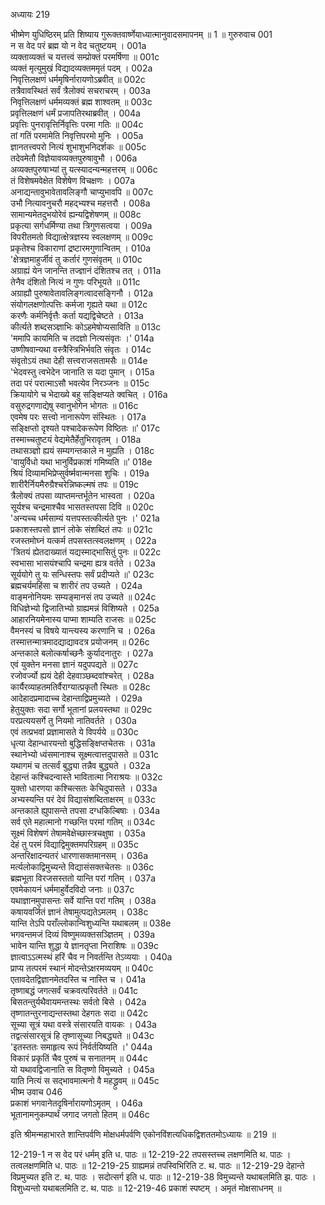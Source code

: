अध्यायः 219

भीष्मेण युधिष्ठिरम् प्रति शिष्याय गुरूक्तवार्ष्णेयाध्यात्मानुवादसमापनम् ॥ 1 ॥
गुरुरुवाच 	001  
न स वेद परं ब्रह्म यो न वेद चतुष्टयम् ।	001a  
व्यक्ताव्यक्तं च यत्तत्त्वं सम्प्रोक्तं परमर्षिणा ॥	001c  
व्यक्तं मृत्युमुखं विद्यादव्यक्तममृतं पदम् ।	002a  
निवृत्तिलक्षणं धर्ममृषिर्नारायणोऽब्रवीत् ॥	002c  
तत्रैवावस्थितं सर्वं त्रैलोक्यं सचराचरम् ।	003a  
निवृत्तिलक्षणं धर्ममव्यक्तं ब्रह्म शाश्वतम् ॥	003c  
प्रवृत्तिलक्षणं धर्मं प्रजापतिरथाब्रवीत् ।	004a  
प्रवृत्तिः पुनरावृत्तिर्निवृत्तिः परमा गतिः ॥	004c  
तां गतिं परमामेति निवृत्तिपरमो मुनिः ।	005a  
ज्ञानतत्त्वपरो नित्यं शुभाशुभनिदर्शकः ॥	005c  
तदेवमेतौ विज्ञेयावव्यक्तपुरुषावुभौ ।	006a  
अव्यक्तपुरुषाभ्यां तु यत्स्यादन्यन्महत्तरम् ॥	006c  
तं विशेषमवेक्षेत विशेषेण विचक्षणः ।	007a  
अनाद्यन्तावुभावेतावलिङ्गौ चाप्युभावपि ॥	007c  
उभौ नित्यावनुचरौ महद्भ्यश्च महत्तरौ ।	008a  
सामान्यमेतदुभयोरेवं ह्यन्यद्विशेषणम् ॥	008c  
प्रकृत्या सर्गधर्मिण्या तथा त्रिगुणसत्वया ।	009a  
विपरीतमतो विद्यात्क्षेत्रज्ञस्य स्वलक्षणम् ॥	009c  
प्रकृतेश्च विकाराणां द्रष्टारमगुणान्वितम् ।	010a  
\'क्षेत्रज्ञमाहुर्जीवं तु कर्तारं गुणसंवृतम् ॥	010c  
अग्राह्यं येन जानन्ति तज्ज्ञानं दंशितश्च तत् ।	011a  
तेनैव दंशितो नित्यं न गुणः परिभूयते ॥	011c  
अग्राह्यौ पुरुषावेतावलिङ्गत्वादसङ्गिनौ ।	012a  
संयोगलक्षणोत्पत्तिः कर्मजा गृह्यते यथा ॥	012c  
करणैः कर्मनिर्वृत्तैः कर्ता यद्यद्विचेष्टते ।	013a  
कीर्त्यते शब्दसञ्ज्ञाभिः कोऽहमेषोप्यसाविति ॥	013c  
\'ममापि कायमिति च तदज्ञो नित्यसंवृतः ।\'	014a  
उष्णीषवान्यथा वस्त्रैस्त्रिभिर्भवति संवृतः ।	014c  
संवृतोऽयं तथा देही सत्त्वराजसतामसैः ॥	014e  
\'भेदवस्तु त्वभेदेन जानाति स यदा पुमान् ।	015a  
तदा परं परात्माऽसौ भवत्येव निरञ्जनः ॥	015c  
क्रियायोगे च भेदाख्ये बहु सङ्क्षिप्यते क्वचित् ।	016a  
वसुरुद्रगणाद्येषु स्वानुभोगेन भोगतः ॥	016c  
एवमेष परः सत्त्वो नानारूपेण संस्थितः ।	017a  
सङ्क्षिप्तो दृश्यते पश्चादेकरूपेण विष्ठितः ॥\'	017c  
तस्माच्चतुष्टयं वेद्यमेतैर्हेतुभिरावृतम् ।	018a  
तथासञ्ज्ञो ह्ययं सम्यगन्तकाले न मुह्यति ।	018c  
\'वायुर्विधो यथा भानुर्विप्रकाशं गमिष्यति ॥\'	018e  
श्रियं दिव्यामभिप्रेप्सुर्वर्ष्मवान्मनसा शुचिः ।	019a  
शारीरैर्नियमैरुग्रैश्चरेन्निष्कल्मषं तपः ॥	019c  
त्रैलोक्यं तपसा व्याप्तमन्तर्भूतेन भास्वता ।	020a  
सूर्यश्च चन्द्रमाश्चैव भासतस्तपसा दिवि ॥	020c  
\'अन्यच्च धर्मसाम्यं यत्तपस्तत्कीर्त्यते पुनः ।\'	021a  
प्रकाशस्तपसो ज्ञानं लोके संशब्दितं तपः ॥	021c  
रजस्तमोघ्नं यत्कर्म तपसस्तत्स्वलक्षणम् ।	022a  
\'त्रितयं ह्येतदाख्यातं यद्यस्माद्भासितुं पुनः ॥	022c  
स्वभासा भासयंश्चापि चन्द्रमा ह्यत्र वर्तते ।	023a  
सूर्ययोगे तु यः सन्धिस्तपः सर्वं प्रदीप्यते ॥\'	023c  
ब्रह्मचर्यमहिंसा च शारीरं तप उच्यते ।	024a  
वाङ्मनोनियमः सम्यङ्मानसं तप उच्यते ॥	024c  
विधिज्ञेभ्यो द्विजातिभ्यो ग्राह्यमन्नं विशिष्यते ।	025a  
आहारनियमेनास्य पाप्मा शाम्यति राजसः ॥	025c  
वैमनस्यं च विषये यान्त्यस्य करणानि च ।	026a  
तस्मात्तन्मात्रमादद्याद्यावदत्र प्रयोजनम् ॥	026c  
अन्तकाले बलोत्कर्षाच्छनैः कुर्यादनातुरः ।	027a  
एवं युक्तेन मनसा ज्ञानं यदुपपद्यते ॥	027c  
रजोवर्ज्यो ह्ययं देही देहवाञ्छब्दवांश्चरेत् ।	028a  
कार्यैरव्याहतमतिर्वैराग्यात्प्रकृतौ स्थितः ॥	028c  
आदेहादप्रमादाच्च देहान्ताद्विप्रमुच्यते ।	029a  
हेतुयुक्तः सदा सर्गो भूतानां प्रलयस्तथा ॥	029c  
परप्रत्ययसर्गे तु नियमो नातिवर्तते ।	030a  
एवं तत्प्रभवां प्रज्ञामासते ये विपर्यये ॥	030c  
धृत्या देहान्धारयन्तो बुद्धिसङ्क्षिप्तचेतसः ।	031a  
स्थानेभ्यो ध्वंसमानाश्च सूक्ष्मत्वात्तदुपासते ॥	031c  
यथागमं च तत्सर्वं बुद्ध्या तन्नैव बुद्ध्यते ।	032a  
देहान्तं कश्चिदन्वास्ते भावितात्मा निराश्रयः ॥	032c  
युक्तो धारणया कश्चित्सतः केचिदुपासते ।	033a  
अभ्यस्यन्ति परं देवं विद्यासंशब्दिताक्षरम् ॥	033c  
अन्तकाले ह्युपासन्ते तपसा दग्धकिल्बिषाः ।	034a  
सर्व एते महात्मानो गच्छन्ति परमां गतिम् ॥	034c  
सूक्ष्मं विशेषणं तेषामवेक्षेच्छास्त्रचक्षुषा ।	035a  
देहं तु परमं विद्याद्विमुक्तमपरिग्रहम् ॥	035c  
अन्तरिक्षादन्यतरं धारणासक्तमानसम् ।	036a  
मर्त्यलोकाद्विमुच्यन्ते विद्यासंसक्तचेतसः ॥	036c  
ब्रह्मभूता विरजसस्ततो यान्ति परां गतिम् ।	037a  
एवमेकायनं धर्ममाहुर्वेदविदो जनाः ॥	037c  
यथाज्ञानमुपासन्तः सर्वे यान्ति परां गतिम् ।	038a  
कषायवर्जितं ज्ञानं तेषामुत्पद्यतेऽमलम् ।	038c  
यान्ति तेऽपि पराँल्लोकान्विशुध्यन्ति यथाबलम् ॥	038e  
भगवन्तमजं दिव्यं विष्णुमव्यक्तसञ्ज्ञितम् ।	039a  
भावेन यान्ति शुद्धा ये ज्ञानतृप्ता निराशिषः ॥	039c  
ज्ञात्वाऽऽत्मस्थं हरिं चैव न निवर्तन्ति तेऽव्ययाः ।	040a  
प्राप्य तत्परमं स्थानं मोदन्तेऽक्षरमव्ययम् ॥	040c  
एतावदेतद्विज्ञानमेतदस्ति च नास्ति च ।	041a  
तृष्णाबद्धं जगत्सर्वं चक्रवत्परिवर्तते ॥	041c  
बिसतन्तुर्यथैवायमन्तस्थः सर्वतो बिसे ।	042a  
तृष्णातन्तुरनाद्यन्तस्तथा देहगतः सदा ॥	042c  
सूच्या सूत्रं यथा वस्त्रे संसारयति वायकः ।	043a  
तद्वत्संसारसूत्रं हि तृष्णासूच्या निबद्ध्यते ॥	043c  
\'इतस्ततः समाहृत्य रूपं निर्वर्तयिष्यति ।\'	044a  
विकारं प्रकृतिं चैव पुरुषं च सनातनम् ॥	044c  
यो यथावद्विजानाति स वितृष्णो विमुच्यते ।	045a  
याति नित्यं स सद्भावमात्मनो वै महद्ध्रुवम् ॥	045c  
भीष्म उवाच 	046  
प्रकाशं भगवानेतदृषिर्नारायणोऽमृतम् ।	046a  
भूतानामनुकम्पार्थं जगाद जगतो हितम् ॥ 	046c  

इति श्रीमन्महाभारते शान्तिपर्वणि मोक्षधर्मपर्वणि एकोनविंशत्यधिकद्विशततमोऽध्यायः ॥ 219 ॥

12-219-1 न स वेद परं धर्मम् इति ध. पाठः ॥ 12-219-22 तपसस्तच्च लक्षणमिति थ. पाठः । तत्वलक्षणमिति ध. पाठः ॥ 12-219-25 ग्राह्यमन्नं तपस्विभिरिति ट. थ. पाठः ॥ 12-219-29 देहान्ते विप्रमुच्यत इति ट. थ. पाठः । सदोत्सर्ग इति ध. पाठः ॥ 12-219-38 विमुच्यन्ते यथाबलमिति झ. पाठः । विशुध्यन्तो यथाबलमिति ट. थ. पाठः ॥ 12-219-46 प्रकाशं स्पष्टम् । अमृतं मोक्षसाधनम् ॥
